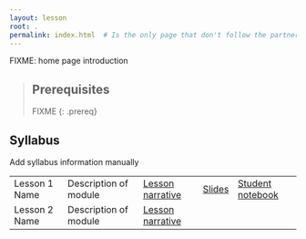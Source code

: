 ```yaml
---
layout: lesson
root: .
permalink: index.html  # Is the only page that don't follow the partner /:path/index.html
---
```

FIXME: home page introduction

> ## Prerequisites
>
> FIXME
{: .prereq}

## Syllabus

Add syllabus information manually

<!-- table template provided -->

<!-- For each lesson module, add relevant links for slides, lesson narrative (instructor notebook), and student notebook. -->

<table class="table table-striped">

<tr>      
      <td class="col-md-3"> 
Lesson 1 Name 
      </td>
      <td class="col-md-5"> 
Description of module
      </td>
      <td class="col-md-2">
<a href="./link-to-lesson-narrative">Lesson narrative</a>
      </td>
      <td class="col-md-2">
<a href="./link-to-slides">Slides</a>
      </td>
      <td class="col-md-2">
<a href="./link-to-student-notebook">Student notebook</a>
       </td>

</tr>

<tr>
      <td class="col-md-3">
Lesson 2 Name
      </td>
      <td class="col-md-5">
Description of module
      </td>
      <td class="col-md-2">
<a href="./link-to-lesson-narrative">Lesson narrative</a>
      </td>
      <td class="col-md-2">
      &nbsp;
      </td>
      <td class="col-md-2">
      &nbsp;
       </td>

</tr>


</table>